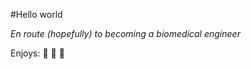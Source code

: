 #Hello world

*En route (hopefully) to becoming a biomedical engineer*

Enjoys:
:cake:
:sushi:
:pineapple:

